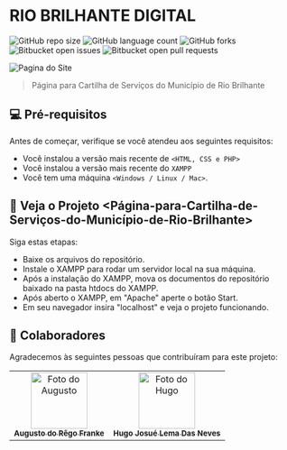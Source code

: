 # RIO BRILHANTE DIGITAL

![GitHub repo size](https://img.shields.io/github/repo-size/iuricode/README-template?style=for-the-badge)
![GitHub language count](https://img.shields.io/github/languages/count/iuricode/README-template?style=for-the-badge)
![GitHub forks](https://img.shields.io/github/forks/iuricode/README-template?style=for-the-badge)
![Bitbucket open issues](https://img.shields.io/bitbucket/issues/iuricode/README-template?style=for-the-badge)
![Bitbucket open pull requests](https://img.shields.io/bitbucket/pr-raw/iuricode/README-template?style=for-the-badge)

<img src="video-site/video.gif" alt="Pagina do Site">

> Página para Cartilha de Serviços do Município de Rio Brilhante

## 💻 Pré-requisitos

Antes de começar, verifique se você atendeu aos seguintes requisitos:

- Você instalou a versão mais recente de `<HTML, CSS e PHP>`
- Você instalou a versão mais recente do `XAMPP`
- Você tem uma máquina `<Windows / Linux / Mac>`.

## 🚀 Veja o Projeto <Página-para-Cartilha-de-Serviços-do-Município-de-Rio-Brilhante>

Siga estas etapas:

- Baixe os arquivos do repositório.
- Instale o XAMPP para rodar um servidor local na sua máquina.
- Após a instalação do XAMPP, mova os documentos do repositório baixado na pasta htdocs do XAMPP. 
- Após aberto o XAMPP, em "Apache" aperte o botão Start.
- Em seu navegador insira "localhost" e veja o projeto funcionando.

## 🤝 Colaboradores

Agradecemos às seguintes pessoas que contribuíram para este projeto:

<table>
  <tr>
    <td align="center">
      <a href="https://github.com/augutso1" title="Perfil Github">
        <img src="https://avatars.githubusercontent.com/u/97047246?v=4" width="100px;" alt="Foto do Augusto"/><br>
        <sub>
          <b>Augusto do Rêgo Franke</b>
        </sub>
      </a>
    </td>
    <td align="center">
      <a href="https://github.com/MusgoNato" title="Perfil Github">
        <img src="https://avatars.githubusercontent.com/u/131496781?v=4" width="100px;" alt="Foto do Hugo"/><br>
        <sub>
          <b>Hugo Josué Lema Das Neves</b>
        </sub>
      </a>
    </td>
  </tr>
</table>